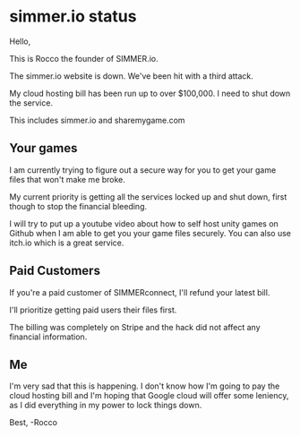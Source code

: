# simmer.io status

Hello,

This is Rocco the founder of SIMMER.io. 

The simmer.io website is down. We've been hit with a third attack. 

My cloud hosting bill has been run up to over $100,000. I need to shut down the service.

This includes simmer.io and sharemygame.com


## Your games
I am currently trying to figure out a secure way for you to get your game files that won't make me broke.

My current priority is getting all the services locked up and shut down, first though to stop the financial bleeding.

I will try to put up a youtube video about how to self host unity games on Github when I am able to get you your game files securely. You can also use itch.io which is a great service.

## Paid Customers
If you're a paid customer of SIMMERconnect, I'll refund your latest bill.

I'll prioritize getting paid users their files first.

The billing was completely on Stripe and the hack did not affect any financial information.

## Me
I'm very sad that this is happening. I don't know how I'm going to pay the cloud hosting bill and I'm hoping that Google cloud will offer some leniency, as I did everything in my power to lock things down.

Best,
-Rocco


